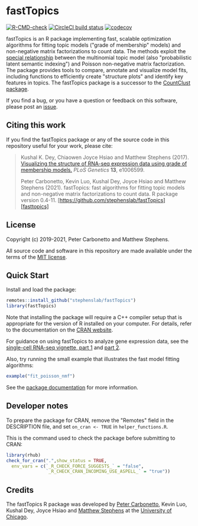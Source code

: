 # fastTopics

 [![R-CMD-check](https://github.com/stephenslab/fastTopics/workflows/R-CMD-check/badge.svg)](https://github.com/stephenslab/fastTopics/actions)
[![CircleCI build status](https://circleci.com/gh/stephenslab/fastTopics.svg?style=svg)](https://app.circleci.com/pipelines/github/stephenslab/fastTopics)
[![codecov](https://codecov.io/gh/stephenslab/fastTopics/branch/master/graph/badge.svg)](https://app.codecov.io/gh/stephenslab/fastTopics)

fastTopics is an R package implementing fast, scalable optimization
algorithms for fitting topic models ("grade of membership" models) and
non-negative matrix factorizations to count data. The methods exploit
the [special relationship][vignette-close-relationship] between the
multinomial topic model (also "probabilistic latent semantic
indexing") and Poisson non-negative matrix factorization. The package
provides tools to compare, annotate and visualize model fits,
including functions to efficiently create "structure plots" and
identify key features in topics. The fastTopics package is a successor
to the [CountClust package][countclust].

If you find a bug, or you have a question or feedback on this software,
please post an [issue][issues].

## Citing this work

If you find the fastTopics package or any of the source code in this
repository useful for your work, please cite:

> Kushal K. Dey, Chiaowen Joyce Hsiao and Matthew Stephens (2017).
> [Visualizing the structure of RNA-seq expression data using grade of membership models.][countclust-paper]
> *PLoS Genetics* **13**, e1006599.
>
> Peter Carbonetto, Kevin Luo, Kushal Dey, Joyce Hsiao and Matthew
> Stephens (2021). fastTopics: fast algorithms for fitting topic models
> and non-negative matrix factorizations to count data. R package
> version 0.4-11. [https://github.com/stephenslab/fastTopics][fasttopics]

## License

Copyright (c) 2019-2021, Peter Carbonetto and Matthew Stephens.

All source code and software in this repository are made available
under the terms of the [MIT license][mit-license].

## Quick Start

Install and load the package:

```R
remotes::install_github("stephenslab/fastTopics")
library(fastTopics)
```

Note that installing the package will require a C++ compiler setup
that is appropriate for the version of R installed on your
computer. For details, refer to the documentation on the
[CRAN website][cran].

For guidance on using fastTopics to analyze gene expression data, see
the [single-cell RNA-seq vignette, part 1][vignette-scrnaseq-1] and
[part 2][vignette-scrnaseq-2].

Also, try running the small example that illustrates the fast model
fitting algorithms:

```R
example("fit_poisson_nmf")
```

See the [package documentation][pkgdown] for more information.

## Developer notes

To prepare the package for CRAN, remove the "Remotes" field in the
DESCRIPTION file, and set `on_cran <- TRUE` in `helper_functions.R`.

This is the command used to check the package before submitting to
CRAN:

```r
library(rhub)
check_for_cran(".",show_status = TRUE,
  env_vars = c(`_R_CHECK_FORCE_SUGGESTS_` = "false",
               `_R_CHECK_CRAN_INCOMING_USE_ASPELL_` = "true"))
```

## Credits

The fastTopics R package was developed by [Peter Carbonetto][peter],
Kevin Luo, Kushal Dey, Joyce Hsiao and
[Matthew Stephens][matthew] at the [University of Chicago][uchicago].

[fasttopics]:  https://github.com/stephenslab/fastTopics
[mit-license]: https://opensource.org/licenses/mit-license.html
[issues]: https://github.com/stephenslab/fastTopics/issues
[peter]: https://pcarbo.github.io
[kevin]: https://github.com/kevinlkx
[matthew]: http://stephenslab.uchicago.edu
[uchicago]: https://www.uchicago.edu
[cran]: https://cran.r-project.org
[countclust]: https://github.com/kkdey/CountClust
[countclust-paper]: https://doi.org/10.1371/journal.pgen.1006599
[pkgdown]: https://stephenslab.github.io/fastTopics/
[vignette-close-relationship]: https://stephenslab.github.io/fastTopics/articles/relationship.html
[vignette-scrnaseq-1]: https://stephenslab.github.io/fastTopics/articles/single_cell_rnaseq_basic.html
[vignette-scrnaseq-2]: https://stephenslab.github.io/fastTopics/articles/single_cell_rnaseq_practical.html

